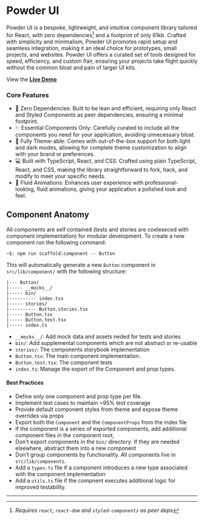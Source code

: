# Powder UI

Powder UI is a bespoke, lightweight, and intuitive component library tailored for React, with zero dependencies[^1] and a footprint of only 61kb. Crafted with simplicity and minimalism, Powder UI promotes rapid setup and seamless integration, making it an ideal choice for prototypes, small projects, and websites. Powder UI offers a curated set of tools designed for speed, efficiency, and custom flair, ensuring your projects take flight quickly without the common bloat and pain of larger UI kits.

View the [**Live Demo**](https://ddluc.github.io/powder-ui/?path=/story/core-button--as-default)

### Core Features

- 🚫 Zero Dependencies: Built to be lean and efficient, requiring only React and Styled Components as peer dependencies, ensuring a minimal footprint.
- ✨ Essential Components Only: Carefully curated to include all the components you need for your application, avoiding unnecessary bloat.
- 🎨 Fully Theme-able: Comes with out-of-the-box support for both light and dark modes, allowing for complete theme customization to align with your brand or preferences.
- 💻 Built with TypeScript, React, and CSS: Crafted using plain TypeScript, React, and CSS, making the library straightforward to fork, hack, and modify to meet your specific needs.
- 🌟 Fluid Animations: Enhances user experience with professional-looking, fluid animations, giving your application a polished look and feel.

## Component Anatomy

All components are self contained (tests and stories are coeleseced with component implementation) for modular development. To create a new component run the following command:

```
~$: npm run scaffold:component -- Button
```

This will automatically generate a new `Button` component in `src/lib/component/` with the following structure:

```
|--- Button/
|----- __mocks__/
|----- bin/
|---------- index.tsx
|----- stories/
|---------- Button.stories.tsx
|----- Button.tsx
|----- Button.test.tsx
|----- index.ts
```

- `__mocks__/`: Add mock data and assets neded for tests and stories
- `bin/`: Add supplemental components which are not abstract or re-usable
- `stories/`: The components storybook implementation
- `Button.tsx`: The main component implementation.
- `Button.test.tsx`: The component tests
- `index.ts`: Manage the export of the Component and prop types.

#### Best Practices

- Define only one component and prop type per file.
- Implement test cases to maintain ~95% test coverage
- Provide default component styles from theme and expose theme overrides via props
- Export both the `Component` and the `ComponentProps` from the index file
- If the component is a series of exported components, add additional component files in the component root,
- Don't export components in the `bin/` directory. If they are needed elsewhere, abstract them into a new component
- Don't group components by functionality. All components live in `src/lib/components`.
- Add a `types.ts` file if a component introduces a new type associated with the component implementation
- Add a `utils.ts` file if the compnent executes additional logic for improved testability.

---

[^1]: _Requires `react`, `react-dom` and `styled-components` as peer deps_
